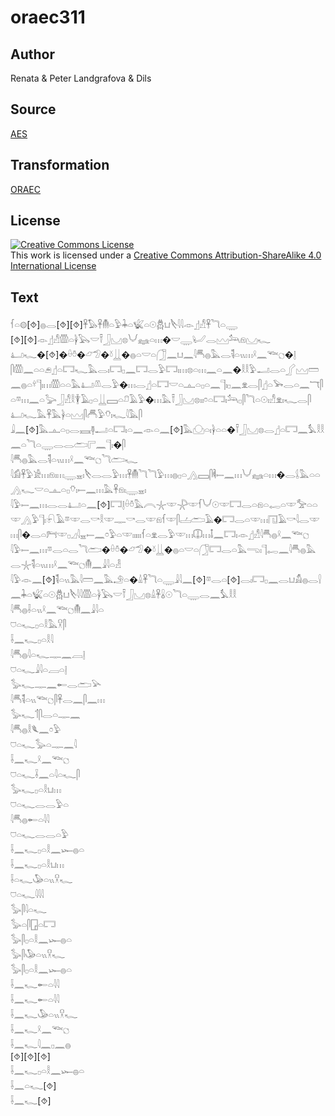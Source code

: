 # oraec311

## Author

Renata & Peter Landgrafova & Dils

## Source

[AES](https://github.com/simondschweitzer/aes)

## Transformation

[ORAEC](https://oraec.github.io/)

## License

<a rel="license" href="http://creativecommons.org/licenses/by-sa/4.0/"><img alt="Creative Commons License" style="border-width:0" src="https://i.creativecommons.org/l/by-sa/4.0/88x31.png" /></a><br />This work is licensed under a <a rel="license" href="http://creativecommons.org/licenses/by-sa/4.0/">Creative Commons Attribution-ShareAlike 4.0 International License</a>

## Text

𓆳𓏏𓊗[⯑]𓐍𓂋[⯑][⯑]𓋹𓅃𓋹𓄟𓏏𓅱𓇓𓏏𓆤𓏏𓇳𓆣𓂓𓌸𓇋𓇋𓁹𓊨𓀭𓋹𓆓𓏏𓇾<br>
[⯑][⯑]𓁹𓊨𓀭𓏃𓏏𓋀𓅂𓎟𓍋𓃀𓈋𓊖𓄋𓈐𓏏𓏥�𓎟𓇾𓂦𓂋𓈉𓃢𓁶𓈋𓆑<br>
𓂞𓆑�[⯑]�𓏐𓏊�𓃿𓅿�𓍱𓋲�𓐍𓏏𓎟𓏏𓃂𓈖𓂓𓈖𓇋𓄪𓐍𓅓𓂋𓌟𓏏𓏭𓏥𓍲𓈖𓆝𓐎�𓊤<br>
𓋴𓏃𓈖𓏏𓏏𓂉𓊨𓏏𓉐𓆑𓅓𓂋𓏤𓉐𓊪𓈖𓉐𓂋𓅱𓉐𓏤𓏥𓊖𓏏𓏥𓈖𓏏𓈖�𓎛𓎛𓅱𓂝𓂋𓏏𓂾𓈉𓏠𓈖𓐍𓏏𓍊𓊹𓏤𓏥𓏃𓏏𓏏𓅓𓂞𓌨𓂋𓅱�𓏥𓂋𓊨𓏏𓉐𓎟𓏏𓊵𓏏𓊪𓏏𓈖𓊹𓏤𓊪𓈖𓁷𓂋𓋴𓊨𓏏𓅨𓂋𓏏𓈖𓄓𓋴𓏏𓎼𓏥𓈖𓏏𓅬𓃀𓀭𓎛𓇉𓄿𓊪𓏏𓋲𓈙𓏏𓍔𓄿𓅱�𓏥𓅓𓍋𓃀𓈋𓊖𓏤𓏤𓏌𓏏𓉐𓏤𓃢𓊪𓋴𓆓𓏏𓇳𓏤𓀭𓁷𓏤𓆑𓂋𓋴<br>
𓂞𓆑𓅓𓋹𓅓𓋀𓏏𓈉𓋴𓄫𓅱𓄣𓏤𓆑𓇋𓅓𓋴<br>
𓇍𓈖[⯑]𓅓𓊵𓏏𓊪𓂋𓈘𓊢𓂝𓏏𓉐𓏤𓏏𓈖𓁹𓏏𓈖[⯑]𓅓𓈌𓏏𓏤𓋀𓏏𓏏�𓍋𓃀𓈋𓊖𓂋𓊨𓏏𓉐𓈖𓅘𓎛𓎛𓈖𓏏𓆓𓏏𓇾𓂋𓂋𓂧𓊋𓈖𓊹𓏤�𓋴<br>
𓇋𓄪𓐍𓅓𓂋𓌟𓏏𓏭𓏥𓍲𓈖𓆝𓐎𓆓𓂧𓆑<br>
𓇋𓀁𓋹𓅱𓀀𓏥𓁶𓏤𓏥𓇾𓈇𓏤𓌸𓂋𓂋𓅱𓏥𓋹𓄟𓆓𓆓𓅱𓏥𓐍𓊪𓏏𓂻𓈙𓋴𓌞𓍿𓈖𓏥𓄋𓈐𓏏𓏥�𓂋𓌰𓅓𓏏𓏏𓂻𓆑𓎟𓏏𓊵𓏏𓊪𓄣𓏤𓍿𓈖𓏥𓅓𓋹𓁶𓏤𓇾𓈇𓏤<br>
𓇋𓅱𓍿𓈖𓏥𓂋𓂋𓂞𓏏𓈖[⯑]𓉐𓊤𓏐𓏊𓅓𓇹𓇼𓎱𓇻𓎱𓆳𓄋𓇳𓎱𓉐𓂋𓏏𓁶𓏏𓉻𓏏𓎱𓅡𓏏𓏏𓎱𓂻𓅱𓊹𓏤𓍯𓄿𓎼𓎱𓂋𓎡𓎛𓎱𓊃𓎡𓂋𓎱𓁶𓆳𓎱𓋴𓐟𓂧𓄿�𓉐𓂋𓏏𓎱𓏥𓉔𓄿𓎡𓇋𓂋𓎱𓏥𓋴�𓂋𓏏𓁀𓎱𓊪𓈎𓇋𓈇𓍿𓈖𓏌𓅱𓏏𓎱𓏤𓏤𓏤𓏤𓏤𓆳𓏏𓁷𓂋𓅱𓎱𓏥𓎳𓏥𓄤𓈖𓉐𓏤𓁹𓊨𓀭𓇋𓄪𓐍𓍲𓈖𓆝𓐎<br>
𓇋𓅱𓍿𓈖𓏥𓎼𓂋𓏏𓂋𓆓𓂧�𓏐𓏊�𓃿𓅿�𓍱𓋲�𓐍𓏏𓎟𓏏𓃂𓉐𓂋𓏏𓅓𓂸𓏤𓊹𓉻𓈖𓇋𓄪𓐍𓅓𓂋𓇼𓌟𓏏𓏭𓏥𓍲𓈖𓆝𓐎𓄟𓈖𓇍𓇋𓏏𓁐<br>
𓇋𓅱𓁹𓈖[⯑]𓌟𓏏𓏭𓅓𓇋𓏠𓈖𓅓𓄂𓏏�𓏙𓋹𓆓𓏏𓇾𓇍𓇋𓈖[⯑]𓎼𓂋𓏏[⯑]𓂋𓏤𓉐𓊪𓈖𓂋𓂓𓀋𓐍𓂋𓍛𓈖𓇓𓏏𓆤𓏏𓇳𓆣𓂓𓌸𓇋𓇋𓏃𓏏𓋀𓅂𓎟𓍋𓃀𓈋𓊖𓏙𓋹𓏇𓇳𓆓𓏏𓇾𓂋𓈖𓅘𓎛𓎛<br>
𓇋𓄪𓐍𓌢𓏏𓏭𓍲𓈖𓆝𓐎𓄟𓈖𓇍𓇋𓏏<br>
𓈞𓏏𓆑𓊪𓏏𓎛𓅓𓎃𓋴<br>
𓌢𓈖𓆑𓊪𓏏𓎛𓇋<br>
𓇋𓄪𓐍𓇋𓏏𓆑𓊃𓈖𓐙𓊤<br>
𓈞𓏏𓆑𓇍𓇋𓏏𓐙𓏏𓊤<br>
𓅭𓆑𓊃𓈖𓄡𓂋𓂧𓅪<br>
𓇋𓄪𓌟𓏏𓏭𓆝𓐎𓋴𓋹𓂋𓈖𓋴𓈖𓏥<br>
𓅭𓆑𓄊𓋴𓂋𓏏𓊃𓈖<br>
𓇋𓄪𓐍𓎛𓆰𓈖𓏌𓅱<br>
𓈞𓏏𓆑𓅭𓏏𓊃𓈖𓇋<br>
𓌢𓈖𓆑𓍲𓈖𓆝𓐎<br>
𓈞𓏏𓆑𓌢𓈖𓏏𓇋𓏏𓆑𓋴<br>
𓅭𓆑𓊪𓏏𓎛𓂓𓏥<br>
𓈞𓏏𓆑𓂋𓂋𓅱𓏏<br>
𓇋𓄪𓐍𓄡𓏏𓇋𓇋<br>
𓈞𓏏𓆑𓂋𓂋𓏏𓅱<br>
𓌢𓈖𓆑𓊪𓏏𓎛𓈖𓆱𓐍𓏏<br>
𓌢𓈖𓆑𓊪𓏏𓎛𓂓𓏥<br>
𓌢𓏏𓆑𓅇𓏏𓏭𓎃𓆑<br>
𓈞𓏏𓆑𓇋𓇋𓇋<br>
𓅭𓋴𓇋𓏏𓆑<br>
𓅭𓏏𓋴𓉗𓏏𓉐<br>
𓅭𓋴𓊪𓏏𓎛𓈖𓆱𓐍𓏏<br>
𓅭𓋴𓅇𓏏𓏭𓎃𓆑<br>
𓅭𓋴𓊪𓏏𓎛𓈖𓆱𓐍𓏏<br>
𓌢𓈖𓆑𓄡𓏏𓇋𓇋<br>
𓌢𓈖𓆑𓄡𓏏𓇋𓇋<br>
𓌢𓈖𓆑𓅇𓏏𓏭𓎃𓆑<br>
𓌢𓈖𓆑𓍲𓈖𓆝𓐎<br>
𓌢𓈖𓆑𓇋𓈖𓊪𓈖𓐍<br>
[⯑][⯑][⯑]<br>
𓌢𓈖𓆑𓊪𓏏𓎛𓈖𓆱𓐍𓏏<br>
𓌢𓈖𓏏𓆑[⯑]<br>
𓌢𓈖𓆑[⯑]<br>
